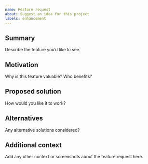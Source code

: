 ```yaml
---
name: Feature request
about: Suggest an idea for this project
labels: enhancement
---
```


## Summary
Describe the feature you’d like to see.

## Motivation
Why is this feature valuable? Who benefits?

## Proposed solution
How would you like it to work?

## Alternatives
Any alternative solutions considered?

## Additional context
Add any other context or screenshots about the feature request here.

